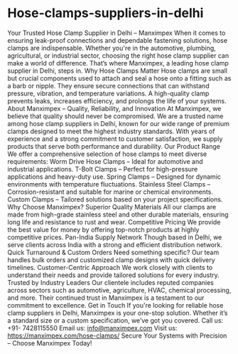 # Hose-clamps-suppliers-in-delhi
Your Trusted Hose Clamp Supplier in Delhi – Manximpex
When it comes to ensuring leak-proof connections and dependable fastening solutions, hose clamps are indispensable. Whether you're in the automotive, plumbing, agricultural, or industrial sector, choosing the right hose clamp supplier can make a world of difference. That’s where Manximpex, a leading hose clamp supplier in Delhi, steps in.
Why Hose Clamps Matter
Hose clamps are small but crucial components used to attach and seal a hose onto a fitting such as a barb or nipple. They ensure secure connections that can withstand pressure, vibration, and temperature variations. A high-quality clamp prevents leaks, increases efficiency, and prolongs the life of your systems.
About Manximpex – Quality, Reliability, and Innovation
At Manximpex, we believe that quality should never be compromised. We are a trusted name among hose clamp suppliers in Delhi, known for our wide range of premium clamps designed to meet the highest industry standards. With years of experience and a strong commitment to customer satisfaction, we supply products that serve both performance and durability.
Our Product Range
We offer a comprehensive selection of hose clamps to meet diverse requirements:
Worm Drive Hose Clamps – Ideal for automotive and industrial applications.
T-Bolt Clamps – Perfect for high-pressure applications and heavy-duty use.
Spring Clamps – Designed for dynamic environments with temperature fluctuations.
Stainless Steel Clamps – Corrosion-resistant and suitable for marine or chemical environments.
Custom Clamps – Tailored solutions based on your project specifications.
Why Choose Manximpex?
 Superior Quality Materials
All our clamps are made from high-grade stainless steel and other durable materials, ensuring long life and resistance to rust and wear.
 Competitive Pricing
We provide the best value for money by offering top-notch products at highly competitive prices.
 Pan-India Supply Network
Though based in Delhi, we serve clients across India with a strong and efficient distribution network.
Quick Turnaround & Custom Orders
Need something specific? Our team handles bulk orders and customized clamp designs with quick delivery timelines.
 Customer-Centric Approach
We work closely with clients to understand their needs and provide tailored solutions for every industry.
Trusted by Industry Leaders
Our clientele includes reputed companies across sectors such as automotive, agriculture, HVAC, chemical processing, and more. Their continued trust in Manximpex is a testament to our commitment to excellence.
Get in Touch
If you're looking for reliable hose clamp suppliers in Delhi, Manximpex is your one-stop solution. Whether it’s a standard size or a custom specification, we’ve got you covered.
 Call us:  +91- 7428115550
 Email us: info@manximpex.com 
 Visit us: https://manximpex.com/hose-clamps/ 
Secure Your Systems with Precision – Choose Manximpex Today!
